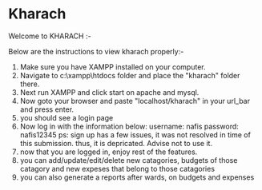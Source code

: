 # Kharach
Welcome to KHARACH :-

Below are the instructions to view kharach properly:-

1. Make sure you have XAMPP installed on your computer.
2. Navigate to c:\xampp\htdocs folder and place the "kharach" folder there.
3. Next run XAMPP and click start on apache and mysql.
4. Now goto your browser and paste "localhost/kharach" in your url_bar and press enter.
5. you should see a login page
6. Now log in with the information below:
	username: nafis
	password: nafis12345
ps: sign up has a few issues, it was not resolved in time of this submission. thus, it is depricated. Advise not to use it.
7. now that you are logged in, enjoy rest of the features.
8. you can add/update/edit/delete new catagories, budgets of those catagory and new expeses that belong to those catagories
9. you can also generate a reports after wards, on budgets and expenses
